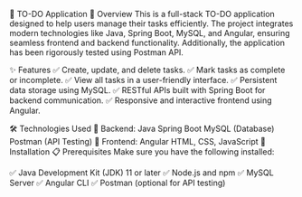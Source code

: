 🌟 TO-DO Application
📝 Overview
This is a full-stack TO-DO application designed to help users manage their tasks efficiently. The project integrates modern technologies like Java, Spring Boot, MySQL, and Angular, ensuring seamless frontend and backend functionality. Additionally, the application has been rigorously tested using Postman API.

✨ Features
✅ Create, update, and delete tasks.
✅ Mark tasks as complete or incomplete.
✅ View all tasks in a user-friendly interface.
✅ Persistent data storage using MySQL.
✅ RESTful APIs built with Spring Boot for backend communication.
✅ Responsive and interactive frontend using Angular.

🛠️ Technologies Used
🔧 Backend:
Java
Spring Boot
MySQL (Database)
Postman (API Testing)
🎨 Frontend:
Angular
HTML, CSS, JavaScript
🚀 Installation
📋 Prerequisites
Make sure you have the following installed:

✅ Java Development Kit (JDK) 11 or later
✅ Node.js and npm
✅ MySQL Server
✅ Angular CLI
✅ Postman (optional for API testing)
